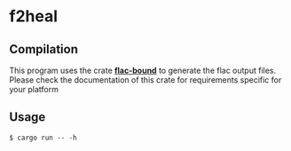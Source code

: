# f2heal

## Compilation

This program uses the crate [**flac-bound**](https://crates.io/crates/flac-bound) to generate the flac output files. Please check the documentation of this crate for requirements specific for your platform

## Usage

    $ cargo run -- -h
    
    
